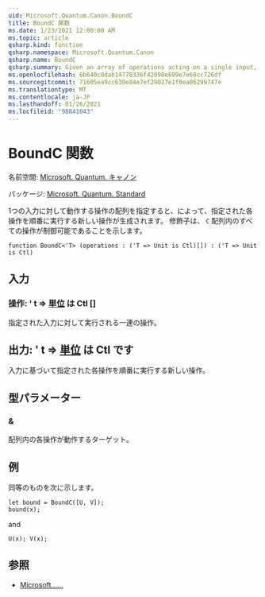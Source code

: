 ```yaml
---
uid: Microsoft.Quantum.Canon.BoundC
title: BoundC 関数
ms.date: 1/23/2021 12:00:00 AM
ms.topic: article
qsharp.kind: function
qsharp.namespace: Microsoft.Quantum.Canon
qsharp.name: BoundC
qsharp.summary: Given an array of operations acting on a single input, produces a new operation that performs each given operation in sequence. The modifier `C` indicates that all operations in the array are controllable.
ms.openlocfilehash: 6b640c0dab14778336f42098e699e7e68cc726df
ms.sourcegitcommit: 71605ea9cc630e84e7ef29027e1f0ea06299747e
ms.translationtype: MT
ms.contentlocale: ja-JP
ms.lasthandoff: 01/26/2021
ms.locfileid: "98841043"
---
```

# <a name="boundc-function"></a>BoundC 関数

名前空間: [Microsoft. Quantum. キャノン](xref:Microsoft.Quantum.Canon)

パッケージ: [Microsoft. Quantum. Standard](https://nuget.org/packages/Microsoft.Quantum.Standard)


1つの入力に対して動作する操作の配列を指定すると、によって、指定された各操作を順番に実行する新しい操作が生成されます。
修飾子は、 `C` 配列内のすべての操作が制御可能であることを示します。

```qsharp
function BoundC<'T> (operations : ('T => Unit is Ctl)[]) : ('T => Unit is Ctl)
```


## <a name="input"></a>入力

### <a name="operations--t--unit--is-ctl"></a>操作: ' t => [単位](xref:microsoft.quantum.lang-ref.unit)  は Ctl []

指定された入力に対して実行される一連の操作。



## <a name="output--t--unit--is-ctl"></a>出力: ' t => [単位](xref:microsoft.quantum.lang-ref.unit)  は Ctl です

入力に基づいて指定された各操作を順番に実行する新しい操作。

## <a name="type-parameters"></a>型パラメーター

### <a name="t"></a>&

配列内の各操作が動作するターゲット。

## <a name="example"></a>例

同等のものを次に示します。

```qsharp
let bound = BoundC([U, V]);
bound(x);
```

and

```qsharp
U(x); V(x);
```

## <a name="see-also"></a>参照

- [Microsoft......](xref:Microsoft.Quantum.Canon.Bound)